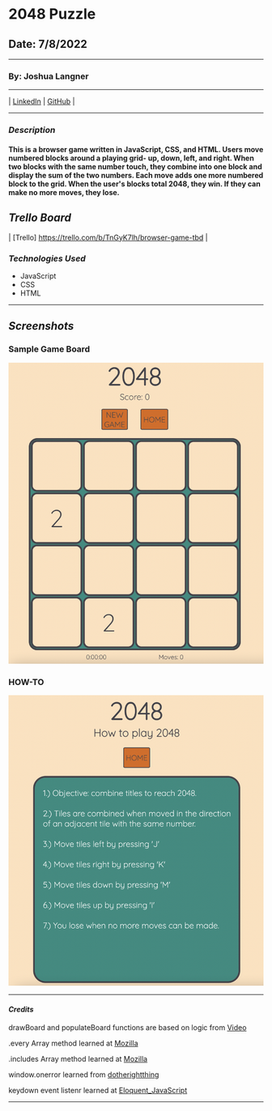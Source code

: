 # 2048 Puzzle

## Date: 7/8/2022

---

### By: Joshua Langner

---

| [LinkedIn](https://www.linkedin.com/in/josh-langner-48) | [GitHub](https://github.com/jlangner87) |

---

### **_Description_**

#### This is a browser game written in JavaScript, CSS, and HTML. Users move numbered blocks around a playing grid- up, down, left, and right. When two blocks with the same number touch, they combine into one block and display the sum of the two numbers. Each move adds one more numbered block to the grid. When the user's blocks total 2048, they win. If they can make no more moves, they lose.

## **_Trello Board_**

| [Trello] https://trello.com/b/TnGyK7lh/browser-game-tbd |

### **_Technologies Used_**

- JavaScript
- CSS
- HTML

---

## **_Screenshots_**

### Sample Game Board

![Game_Board](screenshot.png)

### HOW-TO

![How_To](how-to.png)

---

#### _Credits_

drawBoard and populateBoard functions are based on logic from [Video](https://youtu.be/aDn2g8XfSMc)

.every Array method learned at [Mozilla](https://developer.mozilla.org/en-US/docs/Web/JavaScript/Reference/Global_Objects/Array/every)

.includes Array method learned at [Mozilla](https://developer.mozilla.org/en-US/docs/Web/JavaScript/Reference/Global_Objects/Array/includes)

window.onerror learned from [dotherightthing](https://gist.github.com/dotherightthing/cf0966bffc88abfec7af)

keydown event listenr learned at [Eloquent_JavaScript](https://eloquentjavascript.net/15_event.html)

---
